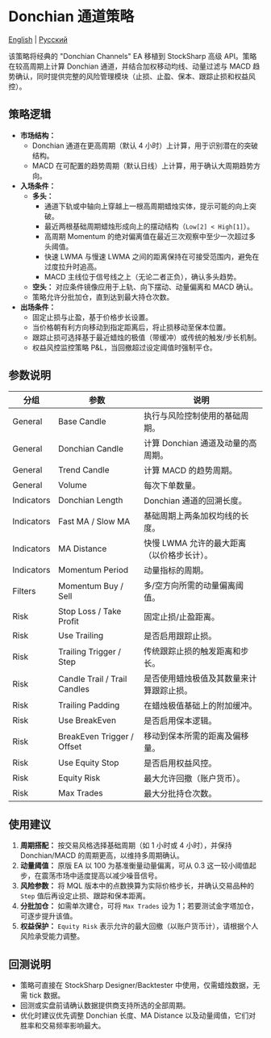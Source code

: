 # Donchian 通道策略
[English](README.md) | [Русский](README_ru.md)

该策略将经典的 "Donchian Channels" EA 移植到 StockSharp 高级 API。策略在较高周期上计算 Donchian 通道，并结合加权移动均线、动量过滤与 MACD 趋势确认，同时提供完整的风险管理模块（止损、止盈、保本、跟踪止损和权益风控）。

## 策略逻辑

- **市场结构：**
  - Donchian 通道在更高周期（默认 4 小时）上计算，用于识别潜在的突破结构。
  - MACD 在可配置的趋势周期（默认日线）上计算，用于确认大周期趋势方向。
- **入场条件：**
  - **多头：**
    - 通道下轨或中轴向上穿越上一根高周期蜡烛实体，提示可能的向上突破。
    - 最近两根基础周期蜡烛形成向上的摆动结构（`Low[2] < High[1]`）。
    - 高周期 Momentum 的绝对偏离值在最近三次观察中至少一次超过多头阈值。
    - 快速 LWMA 与慢速 LWMA 之间的距离保持在可接受范围内，避免在过度拉升时追高。
    - MACD 主线位于信号线之上（无论二者正负），确认多头趋势。
  - **空头：** 对应条件镜像应用于上轨、向下摆动、动量偏离和 MACD 确认。
  - 策略允许分批加仓，直到达到最大持仓次数。
- **出场条件：**
  - 固定止损与止盈，基于价格步长设置。
  - 当价格朝有利方向移动到指定距离后，将止损移动至保本位置。
  - 跟踪止损可选择基于最近蜡烛的极值（带缓冲）或传统的触发/步长机制。
  - 权益风控监控策略 P&L，当回撤超过设定阈值时强制平仓。

## 参数说明

| 分组 | 参数 | 说明 |
| ---- | ---- | ---- |
| General | Base Candle | 执行与风险控制使用的基础周期。 |
| General | Donchian Candle | 计算 Donchian 通道及动量的高周期。 |
| General | Trend Candle | 计算 MACD 的趋势周期。 |
| General | Volume | 每次下单数量。 |
| Indicators | Donchian Length | Donchian 通道的回溯长度。 |
| Indicators | Fast MA / Slow MA | 基础周期上两条加权均线的长度。 |
| Indicators | MA Distance | 快慢 LWMA 允许的最大距离（以价格步长计）。 |
| Indicators | Momentum Period | 动量指标的周期。 |
| Filters | Momentum Buy / Sell | 多/空方向所需的动量偏离阈值。 |
| Risk | Stop Loss / Take Profit | 固定止损/止盈距离。 |
| Risk | Use Trailing | 是否启用跟踪止损。 |
| Risk | Trailing Trigger / Step | 传统跟踪止损的触发距离和步长。 |
| Risk | Candle Trail / Trail Candles | 是否使用蜡烛极值及其数量来计算跟踪止损。 |
| Risk | Trailing Padding | 在蜡烛极值基础上的附加缓冲。 |
| Risk | Use BreakEven | 是否启用保本逻辑。 |
| Risk | BreakEven Trigger / Offset | 移动到保本所需的距离及偏移量。 |
| Risk | Use Equity Stop | 是否启用权益风控。 |
| Risk | Equity Risk | 最大允许回撤（账户货币）。 |
| Risk | Max Trades | 最大分批持仓次数。 |

## 使用建议

1. **周期搭配：** 按交易风格选择基础周期（如 1 小时或 4 小时），并保持 Donchian/MACD 的周期更高，以维持多周期确认。
2. **动量阈值：** 原版 EA 以 100 为基准衡量动量偏离，可从 0.3 这一较小阈值起步，在震荡市场中适度提高以减少噪音信号。
3. **风险参数：** 将 MQL 版本中的点数换算为实际价格步长，并确认交易品种的 `Step` 值后再设定止损、跟踪和保本距离。
4. **分批加仓：** 如需单次建仓，可将 `Max Trades` 设为 1；若要测试金字塔加仓，可逐步提升该值。
5. **权益保护：** `Equity Risk` 表示允许的最大回撤（以账户货币计），请根据个人风险承受能力调整。

## 回测说明

- 策略可直接在 StockSharp Designer/Backtester 中使用，仅需蜡烛数据，无需 tick 数据。
- 回测或实盘前请确认数据提供商支持所选的全部周期。
- 优化时建议优先调整 Donchian 长度、MA Distance 以及动量阈值，它们对胜率和交易频率影响最大。
